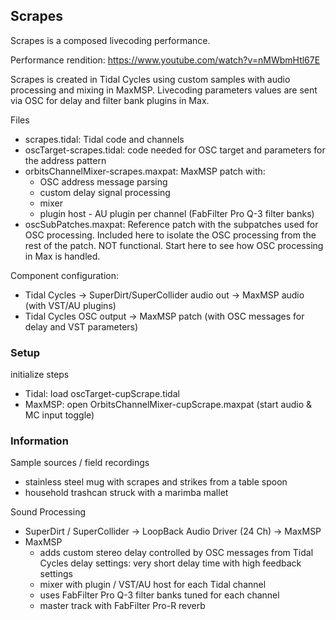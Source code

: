 ## Scrapes

Scrapes is a composed livecoding performance.

Performance rendition: https://www.youtube.com/watch?v=nMWbmHtl67E

Scrapes is created in Tidal Cycles using custom samples with audio processing and mixing in MaxMSP. Livecoding parameters values are sent via OSC for delay and filter bank plugins in Max.

Files  
- scrapes.tidal: Tidal code and channels
- oscTarget-scrapes.tidal: code needed for OSC target and parameters for the address pattern
- orbitsChannelMixer-scrapes.maxpat: MaxMSP patch with:
    - OSC address message parsing
    - custom delay signal processing
    - mixer
    - plugin host - AU plugin per channel (FabFilter Pro Q-3 filter banks)
- oscSubPatches.maxpat: Reference patch with the subpatches used for OSC processing. Included here to isolate the OSC processing from the rest of the patch. NOT functional. Start here to see how OSC processing in Max is handled. 

Component configuration:
- Tidal Cycles -> SuperDirt/SuperCollider audio out -> MaxMSP audio (with VST/AU plugins)
- Tidal Cycles OSC output -> MaxMSP patch (with OSC messages for delay and VST parameters)

### Setup
initialize steps
- Tidal: load oscTarget-cupScrape.tidal
- MaxMSP: open OrbitsChannelMixer-cupScrape.maxpat (start audio & MC input toggle)

### Information
Sample sources / field recordings
- stainless steel mug with scrapes and strikes from a table spoon
- household trashcan struck with a marimba mallet

Sound Processing
- SuperDirt / SuperCollider -> LoopBack Audio Driver (24 Ch) -> MaxMSP
- MaxMSP
    - adds custom stereo delay controlled by OSC messages from Tidal Cycles
	    delay settings: very short delay time with high feedback settings
    - mixer with plugin / VST/AU host for each Tidal channel
	- uses FabFilter Pro Q-3 filter banks tuned for each channel
	- master track with FabFilter Pro-R reverb
